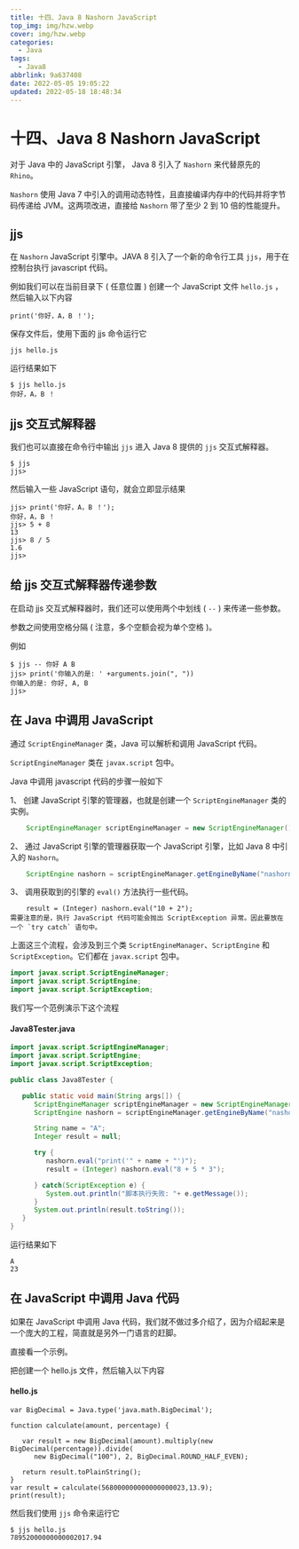 ```yaml
---
title: 十四、Java 8 Nashorn JavaScript
top_img: img/hzw.webp
cover: img/hzw.webp
categories:
  - Java
tags:
  - Java8
abbrlink: 9a637408
date: 2022-05-05 19:05:22
updated: 2022-05-18 18:48:34
---
```


# 十四、Java 8 Nashorn JavaScript

对于 Java 中的 JavaScript 引擎， Java 8 引入了 `Nashorn` 来代替原先的 `Rhino`。

`Nashorn` 使用 Java 7 中引入的调用动态特性，且直接编译内存中的代码并将字节码传递给 JVM。这两项改进，直接给 `Nashorn` 带了至少 2 到 10 倍的性能提升。

## jjs

在 `Nashorn` JavaScript 引擎中。JAVA 8 引入了一个新的命令行工具 `jjs`，用于在控制台执行 javascript 代码。

例如我们可以在当前目录下 ( 任意位置 ) 创建一个 JavaScript 文件 `hello.js` ，然后输入以下内容

```
print('你好，A，B ！');
```

保存文件后，使用下面的 jjs 命令运行它

```
jjs hello.js
```

运行结果如下

```
$ jjs hello.js
你好，A，B ！
```

## jjs 交互式解释器

我们也可以直接在命令行中输出 `jjs` 进入 Java 8 提供的 `jjs` 交互式解释器。

```
$ jjs
jjs> 
```

然后输入一些 JavaScript 语句，就会立即显示结果

```
jjs> print('你好，A，B ！');
你好，A，B ！
jjs> 5 + 8
13
jjs> 8 / 5
1.6
jjs> 
```

## 给 jjs 交互式解释器传递参数

在启动 jjs 交互式解释器时，我们还可以使用两个中划线 ( `--` ) 来传递一些参数。

参数之间使用空格分隔 ( 注意，多个空额会视为单个空格 )。

例如

```
$ jjs -- 你好 A B 
jjs> print('你输入的是: ' +arguments.join(", "))
你输入的是: 你好, A, B
jjs> 
```

## 在 Java 中调用 JavaScript

通过 `ScriptEngineManager` 类，Java 可以解析和调用 JavaScript 代码。

`ScriptEngineManager` 类在 `javax.script` 包中。

Java 中调用 javascript 代码的步骤一般如下

1、 创建 JavaScript 引擎的管理器，也就是创建一个 `ScriptEngineManager` 类的实例。

```JAVA
    ScriptEngineManager scriptEngineManager = new ScriptEngineManager();
```

2、 通过 JavaScript 引擎的管理器获取一个 JavaScript 引擎，比如 Java 8 中引入的 `Nashorn`。

```JAVA
    ScriptEngine nashorn = scriptEngineManager.getEngineByName("nashorn");
```

3、 调用获取到的引擎的 `eval()` 方法执行一些代码。

```
    result = (Integer) nashorn.eval("10 + 2");
需要注意的是，执行 JavaScript 代码可能会抛出 ScriptException 异常。因此要放在一个 `try catch` 语句中。
```

上面这三个流程，会涉及到三个类 `ScriptEngineManager`、`ScriptEngine` 和 `ScriptException`。它们都在 `javax.script` 包中。

```JAVA
import javax.script.ScriptEngineManager;
import javax.script.ScriptEngine;
import javax.script.ScriptException;
```

我们写一个范例演示下这个流程

#### Java8Tester.java

```JAVA
import javax.script.ScriptEngineManager;
import javax.script.ScriptEngine;
import javax.script.ScriptException;

public class Java8Tester {

   public static void main(String args[]) {
      ScriptEngineManager scriptEngineManager = new ScriptEngineManager();
      ScriptEngine nashorn = scriptEngineManager.getEngineByName("nashorn");

      String name = "A";
      Integer result = null;

      try {
         nashorn.eval("print('" + name + "')");
         result = (Integer) nashorn.eval("8 + 5 * 3");

      } catch(ScriptException e) {
         System.out.println("脚本执行失败: "+ e.getMessage());
      }
      System.out.println(result.toString());
   }
}
```

运行结果如下

```
A
23
```

## 在 JavaScript 中调用 Java 代码

如果在 JavaScript 中调用 Java 代码，我们就不做过多介绍了，因为介绍起来是一个庞大的工程，简直就是另外一门语言的赶脚。

直接看一个示例。

把创建一个 hello.js 文件，然后输入以下内容

#### hello.js

```JS
var BigDecimal = Java.type('java.math.BigDecimal');

function calculate(amount, percentage) {

   var result = new BigDecimal(amount).multiply(new BigDecimal(percentage)).divide(
      new BigDecimal("100"), 2, BigDecimal.ROUND_HALF_EVEN);

   return result.toPlainString();
}
var result = calculate(568000000000000000023,13.9);
print(result);
```

然后我们使用 `jjs` 命令来运行它

```
$ jjs hello.js 
78952000000000002017.94
```